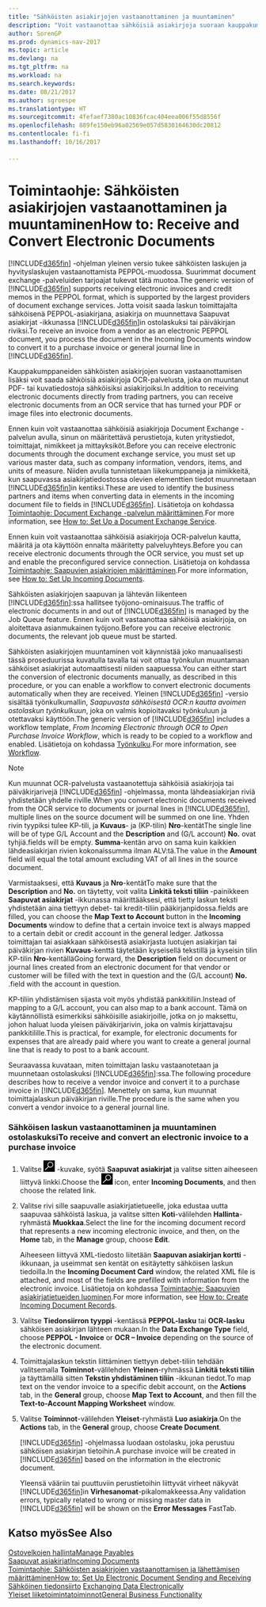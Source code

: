 ```yaml
---
title: "Sähköisten asiakirjojen vastaanottaminen ja muuntaminen"
description: "Voit vastaanottaa sähköisiä asiakirjoja suoraan kauppakumppaneilta tai OCR-palvelusta."
author: SorenGP
ms.prod: dynamics-nav-2017
ms.topic: article
ms.devlang: na
ms.tgt_pltfrm: na
ms.workload: na
ms.search.keywords: 
ms.date: 08/21/2017
ms.author: sgroespe
ms.translationtype: HT
ms.sourcegitcommit: 4fefaef7380ac10836fcac404eea006f55d8556f
ms.openlocfilehash: 889fe150eb96a02569e057d5830164630dc20812
ms.contentlocale: fi-fi
ms.lasthandoff: 10/16/2017

---
```

# <a name="how-to-receive-and-convert-electronic-documents"></a><span data-ttu-id="65bcb-103">Toimintaohje: Sähköisten asiakirjojen vastaanottaminen ja muuntaminen</span><span class="sxs-lookup"><span data-stu-id="65bcb-103">How to: Receive and Convert Electronic Documents</span></span>
<span data-ttu-id="65bcb-104">[!INCLUDE[d365fin](includes/d365fin_md.md)] -ohjelman yleinen versio tukee sähköisten laskujen ja hyvityslaskujen vastaanottamista PEPPOL-muodossa. Suurimmat document exchange -palveluiden tarjoajat tukevat tätä muotoa.</span><span class="sxs-lookup"><span data-stu-id="65bcb-104">The generic version of [!INCLUDE[d365fin](includes/d365fin_md.md)] supports receiving electronic invoices and credit memos in the PEPPOL format, which is supported by the largest providers of document exchange services.</span></span> <span data-ttu-id="65bcb-105">Jotta voisit saada laskun toimittajalta sähköisenä PEPPOL-asiakirjana, asiakirja on muunnettava Saapuvat asiakirjat -ikkunassa [!INCLUDE[d365fin](includes/d365fin_md.md)]in ostolaskuksi tai päiväkirjan riviksi.</span><span class="sxs-lookup"><span data-stu-id="65bcb-105">To receive an invoice from a vendor as an electronic PEPPOL document, you process the document in the Incoming Documents window to convert it to a purchase invoice or general journal line in [!INCLUDE[d365fin](includes/d365fin_md.md)].</span></span>

 <span data-ttu-id="65bcb-106">Kauppakumppaneiden sähköisten asiakirjojen suoran vastaanottamisen lisäksi voit saada sähköisiä asiakirjoja OCR-palvelusta, joka on muuntanut PDF- tai kuvatiedostoja sähköisiksi asiakirjoiksi.</span><span class="sxs-lookup"><span data-stu-id="65bcb-106">In addition to receiving electronic documents directly from trading partners, you can receive electronic documents from an OCR service that has turned your PDF or image files into electronic documents.</span></span>  

 <span data-ttu-id="65bcb-107">Ennen kuin voit vastaanottaa sähköisiä asiakirjoja Document Exchange -palvelun avulla, sinun on määritettävä perustietoja, kuten yritystiedot, toimittajat, nimikkeet ja mittayksiköt.</span><span class="sxs-lookup"><span data-stu-id="65bcb-107">Before you can receive electronic documents through the document exchange service, you must set up various master data, such as company information, vendors, items, and units of measure.</span></span> <span data-ttu-id="65bcb-108">Niiden avulla tunnistetaan liikekumppaneja ja nimikkeitä, kun saapuvassa asiakirjatiedostossa olevien elementtien tiedot muunnetaan [!INCLUDE[d365fin](includes/d365fin_md.md)]in kentiksi.</span><span class="sxs-lookup"><span data-stu-id="65bcb-108">These are used to identify the business partners and items when converting data in elements in the incoming document file to fields in [!INCLUDE[d365fin](includes/d365fin_md.md)].</span></span> <span data-ttu-id="65bcb-109">Lisätietoja on kohdassa [Toimintaohje: Document Exchange -palvelun määrittäminen](across-how-to-set-up-a-document-exchange-service.md).</span><span class="sxs-lookup"><span data-stu-id="65bcb-109">For more information, see [How to: Set Up a Document Exchange Service](across-how-to-set-up-a-document-exchange-service.md).</span></span>  

 <span data-ttu-id="65bcb-110">Ennen kuin voit vastaanottaa sähköisiä asiakirjoja OCR-palvelun kautta, määritä ja ota käyttöön ennalta määritetty palveluyhteys.</span><span class="sxs-lookup"><span data-stu-id="65bcb-110">Before you can receive electronic documents through the OCR service, you must set up and enable the preconfigured service connection.</span></span> <span data-ttu-id="65bcb-111">Lisätietoja on kohdassa [Toimintaohje: Saapuvien asiakirjojen määrittäminen](across-how-setup-income-documents.md).</span><span class="sxs-lookup"><span data-stu-id="65bcb-111">For more information, see [How to: Set Up Incoming Documents](across-how-setup-income-documents.md).</span></span>  

 <span data-ttu-id="65bcb-112">Sähköisten asiakirjojen saapuvan ja lähtevän liikenteen [!INCLUDE[d365fin](includes/d365fin_md.md)]:ssa hallitsee työjono-ominaisuus.</span><span class="sxs-lookup"><span data-stu-id="65bcb-112">The traffic of electronic documents in and out of [!INCLUDE[d365fin](includes/d365fin_md.md)] is managed by the Job Queue feature.</span></span> <span data-ttu-id="65bcb-113">Ennen kuin voit vastaanottaa sähköisiä asiakirjoja, on aloitettava asianmukainen työjono.</span><span class="sxs-lookup"><span data-stu-id="65bcb-113">Before you can receive electronic documents, the relevant job queue must be started.</span></span>  

 <span data-ttu-id="65bcb-114">Sähköisten asiakirjojen muuntaminen voit käynnistää joko manuaalisesti tässä proseduurissa kuvatulla tavalla tai voit ottaa työnkulun muuntamaan sähköiset asiakirjat automaattisesti niiden saapuessa.</span><span class="sxs-lookup"><span data-stu-id="65bcb-114">You can either start the conversion of electronic documents manually, as described in this procedure, or you can enable a workflow to convert electronic documents automatically when they are received.</span></span> <span data-ttu-id="65bcb-115">Yleinen [!INCLUDE[d365fin](includes/d365fin_md.md)] -versio sisältää työnkulkumallin, *Saapuvasta sähköisestä OCR:n kautta avoimen ostolaskun työnkulkuun*, joka on valmis kopioitavaksi työnkuluun ja otettavaksi käyttöön.</span><span class="sxs-lookup"><span data-stu-id="65bcb-115">The generic version of [!INCLUDE[d365fin](includes/d365fin_md.md)] includes a workflow template, *From Incoming Electronic through OCR to Open Purchase Invoice Workflow*, which is ready to be copied to a workflow and enabled.</span></span> <span data-ttu-id="65bcb-116">Lisätietoja on kohdassa [Työnkulku](across-workflow.md).</span><span class="sxs-lookup"><span data-stu-id="65bcb-116">For more information, see [Workflow](across-workflow.md).</span></span>  

> [!NOTE]  
>  <span data-ttu-id="65bcb-117">Kun muunnat OCR-palvelusta vastaanotettuja sähköisiä asiakirjoja tai päiväkirjarivejä [!INCLUDE[d365fin](includes/d365fin_md.md)] -ohjelmassa, monta lähdeasiakirjan riviä yhdistetään yhdelle riville.</span><span class="sxs-lookup"><span data-stu-id="65bcb-117">When you convert electronic documents received from the OCR service to documents or journal lines in [!INCLUDE[d365fin](includes/d365fin_md.md)], multiple lines on the source document will be summed on one line.</span></span> <span data-ttu-id="65bcb-118">Yhden rivin tyypiksi tulee KP-tili, ja **Kuvaus**- ja (KP-tilin) **Nro**-kentät</span><span class="sxs-lookup"><span data-stu-id="65bcb-118">The single line will be of type G/L Account and the **Description** and (G/L account) **No.**</span></span> <span data-ttu-id="65bcb-119">ovat tyhjiä.</span><span class="sxs-lookup"><span data-stu-id="65bcb-119">fields will be empty.</span></span> <span data-ttu-id="65bcb-120">**Summa**-kentän arvo on sama kuin kaikkien lähdeasiakirjan rivien kokonaissumma ilman ALV:tä.</span><span class="sxs-lookup"><span data-stu-id="65bcb-120">The value in the **Amount** field will equal the total amount excluding VAT of all lines in the source document.</span></span>  
>   
>  <span data-ttu-id="65bcb-121">Varmistaaksesi, että **Kuvaus** ja **Nro**-kentät</span><span class="sxs-lookup"><span data-stu-id="65bcb-121">To make sure that the **Description** and **No.**</span></span> <span data-ttu-id="65bcb-122">on täytetty, voit valita **Linkitä teksti tiliin** -painikkeen **Saapuvat asiakirjat** -ikkunassa määrittääksesi, että tietty laskun teksti yhdistetään aina tiettyyn debet- tai kredit-tiliin pääkirjanpidossa.</span><span class="sxs-lookup"><span data-stu-id="65bcb-122">fields are filled, you can choose the **Map Text to Account** button in the **Incoming Documents** window to define that a certain invoice text is always mapped to a certain debit or credit account in the general ledger.</span></span> <span data-ttu-id="65bcb-123">Jatkossa toimittajan tai asiakkaan sähköisestä asiakirjasta luotujen asiakirjan tai päiväkirjan rivien **Kuvaus**-kenttä täytetään kyseisellä tekstillä ja kyseisin tilin KP-tilin **Nro**-kentällä</span><span class="sxs-lookup"><span data-stu-id="65bcb-123">Going forward, the **Description** field on document or journal lines created from an electronic document for that vendor or customer will be filled with the text in question and the (G/L account) **No.**</span></span> <span data-ttu-id="65bcb-124">.</span><span class="sxs-lookup"><span data-stu-id="65bcb-124">field with the account in question.</span></span>  
>   
>  <span data-ttu-id="65bcb-125">KP-tiliin yhdistämisen sijasta voit myös yhdistää pankkitiliin.</span><span class="sxs-lookup"><span data-stu-id="65bcb-125">Instead of mapping to a G/L account, you can also map to a bank account.</span></span> <span data-ttu-id="65bcb-126">Tämä on käytännöllistä esimerkiksi sähköisille asiakirjoille, jotka on jo maksettu, johon haluat luoda yleisen päiväkirjarivin, joka on valmis kirjattavajsu pankkitilille.</span><span class="sxs-lookup"><span data-stu-id="65bcb-126">This is practical, for example, for electronic documents for expenses that are already paid where you want to create a general journal line that is ready to post to a bank account.</span></span>  

 <span data-ttu-id="65bcb-127">Seuraavassa kuvataan, miten toimittajan lasku vastaanotetaan ja muunnetaan ostolaskuksi [!INCLUDE[d365fin](includes/d365fin_md.md)]:ssa.</span><span class="sxs-lookup"><span data-stu-id="65bcb-127">The following procedure describes how to receive a vendor invoice and convert it to a purchase invoice in [!INCLUDE[d365fin](includes/d365fin_md.md)].</span></span> <span data-ttu-id="65bcb-128">Menettely on sama, kun muunnat toimittajalaskun päiväkirjan riville.</span><span class="sxs-lookup"><span data-stu-id="65bcb-128">The procedure is the same when you convert a vendor invoice to a general journal line.</span></span>  

### <a name="to-receive-and-convert-an-electronic-invoice-to-a-purchase-invoice"></a><span data-ttu-id="65bcb-129">Sähköisen laskun vastaanottaminen ja muuntaminen ostolaskuksi</span><span class="sxs-lookup"><span data-stu-id="65bcb-129">To receive and convert an electronic invoice to a purchase invoice</span></span>  

1.  <span data-ttu-id="65bcb-130">Valitse ![Etsi sivu tai raportti](media/ui-search/search_small.png "Etsi sivu tai raportti -kuvake") -kuvake, syötä **Saapuvat asiakirjat** ja valitse sitten aiheeseen liittyvä linkki.</span><span class="sxs-lookup"><span data-stu-id="65bcb-130">Choose the ![Search for Page or Report](media/ui-search/search_small.png "Search for Page or Report icon") icon, enter **Incoming Documents**, and then choose the related link.</span></span>  

2.  <span data-ttu-id="65bcb-131">Valitse rivi sille saapuvalle asiakirjatietueelle, joka edustaa uutta saapuvaa sähköistä laskua, ja valitse sitten **Koti**-välilehden **Hallinta**-ryhmästä **Muokkaa**.</span><span class="sxs-lookup"><span data-stu-id="65bcb-131">Select the line for the incoming document record that represents a new incoming electronic invoice, and then, on the **Home** tab, in the **Manage** group, choose **Edit**.</span></span>  

     <span data-ttu-id="65bcb-132">Aiheeseen liittyvä XML-tiedosto liitetään **Saapuvan asiakirjan kortti** -ikkunaan, ja useimmat sen kentät on esitäytetty sähköisen laskun tiedoilla.</span><span class="sxs-lookup"><span data-stu-id="65bcb-132">In the **Incoming Document Card** window, the related XML file is attached, and most of the fields are prefilled with information from the electronic invoice.</span></span> <span data-ttu-id="65bcb-133">Lisätietoja on kohdassa [Toimintaohje: Saapuvien asiakirjatietueiden luominen](across-how-create-income-document-records.md).</span><span class="sxs-lookup"><span data-stu-id="65bcb-133">For more information, see [How to: Create Incoming Document Records](across-how-create-income-document-records.md).</span></span>  

3.  <span data-ttu-id="65bcb-134">Valitse **Tiedonsiirron tyyppi** -kentässä **PEPPOL-lasku** tai **OCR-lasku** sähköisen asiakirjan lähteen mukaan.</span><span class="sxs-lookup"><span data-stu-id="65bcb-134">In the **Data Exchange Type** field, choose **PEPPOL - Invoice** or **OCR – Invoice** depending on the source of the electronic document.</span></span>  

4.  <span data-ttu-id="65bcb-135">Toimittajalaskun tekstin liittäminen tiettyyn debet-tiliin tehdään valitsemalla **Toiminnot**-välilehden **Yleinen**-ryhmässä **Linkitä teksti tiliin** ja täyttämällä sitten **Tekstin yhdistäminen tiliin** -ikkunan tiedot.</span><span class="sxs-lookup"><span data-stu-id="65bcb-135">To map text on the vendor invoice to a specific debit account, on the **Actions** tab, in the **General** group, choose **Map Text to Account**, and then fill the **Text-to-Account Mapping Worksheet** window.</span></span>  

5.  <span data-ttu-id="65bcb-136">Valitse **Toiminnot**-välilehden **Yleiset**-ryhmästä **Luo asiakirja**.</span><span class="sxs-lookup"><span data-stu-id="65bcb-136">On the **Actions** tab, in the **General** group, choose **Create Document**.</span></span>  

     <span data-ttu-id="65bcb-137">[!INCLUDE[d365fin](includes/d365fin_md.md)] -ohjelmassa luodaan ostolasku, joka perustuu sähköisen asiakirjan tietoihin.</span><span class="sxs-lookup"><span data-stu-id="65bcb-137">A purchase invoice will be created in [!INCLUDE[d365fin](includes/d365fin_md.md)] based on the information in the electronic document.</span></span>  

     <span data-ttu-id="65bcb-138">Yleensä vääriin tai puuttuviin perustietoihin liittyvät virheet näkyvät [!INCLUDE[d365fin](includes/d365fin_md.md)]in **Virhesanomat**-pikalomakkeessa.</span><span class="sxs-lookup"><span data-stu-id="65bcb-138">Any validation errors, typically related to wrong or missing master data in [!INCLUDE[d365fin](includes/d365fin_md.md)] will be shown on the **Error Messages** FastTab.</span></span>  

## <a name="see-also"></a><span data-ttu-id="65bcb-139">Katso myös</span><span class="sxs-lookup"><span data-stu-id="65bcb-139">See Also</span></span>  
[<span data-ttu-id="65bcb-140">Ostovelkojen hallinta</span><span class="sxs-lookup"><span data-stu-id="65bcb-140">Manage Payables</span></span>](payables-manage-payables.md)  
[<span data-ttu-id="65bcb-141">Saapuvat asiakirjat</span><span class="sxs-lookup"><span data-stu-id="65bcb-141">Incoming Documents</span></span>](across-income-documents.md)  
[<span data-ttu-id="65bcb-142">Toimintaohje: Sähköisten asiakirjojen vastaanottamisen ja lähettämisen määrittäminen</span><span class="sxs-lookup"><span data-stu-id="65bcb-142">How to: Set Up Electronic Document Sending and Receiving</span></span>](across-how-to-set-up-electronic-document-sending-and-receiving.md)  
<span data-ttu-id="65bcb-143">[Sähköinen tiedonsiirto](across-data-exchange.md) </span><span class="sxs-lookup"><span data-stu-id="65bcb-143">[Exchanging Data Electronically](across-data-exchange.md) </span></span>  
[<span data-ttu-id="65bcb-144">Yleiset liiketoimintatoiminnot</span><span class="sxs-lookup"><span data-stu-id="65bcb-144">General Business Functionality</span></span>](ui-across-business-areas.md)  

